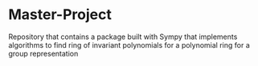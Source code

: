 # Master-Project
Repository that contains a package built with Sympy that implements algorithms to find ring of invariant polynomials for a polynomial ring for a group representation
